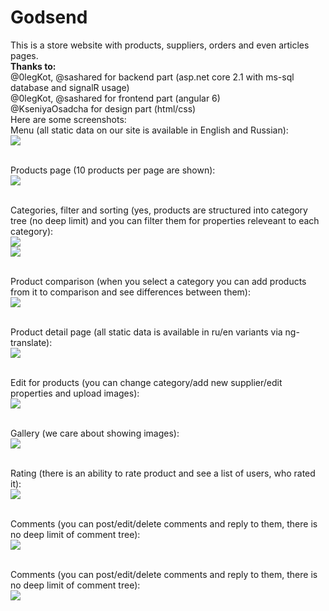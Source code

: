 # Godsend
This is a store website with products, suppliers, orders and even articles pages.
<br><b>Thanks to: </b>
<br>  @0legKot, @sashared for backend part (asp.net core 2.1 with ms-sql database and signalR usage)
<br>  @0legKot, @sashared for frontend part (angular 6)
<br>  @KseniyaOsadcha for design part (html/css)
<br>
Here are some screenshots:
<br>Menu (all static data on our site is available in English and Russian):
<br>![](https://preview.ibb.co/ggMwX9/MenuRuEn.png)

<br>Products page (10 products per page are shown):
<br>![](https://preview.ibb.co/bzss5U/All_Products_En.png)

<br>Categories, filter and sorting (yes, products are structured into category tree (no deep limit) and you can filter them for properties releveant to each category):
<br>![](https://image.ibb.co/g1QekU/Categories_And_Filter.png)
<br>![](https://image.ibb.co/j4aC5U/Sorting.png)

<br>Product comparison (when you select a category you can add products from it to comparison and see differences between them):
<br>![](https://image.ibb.co/iUYX5U/Comparison.png)

<br>Product detail page (all static data is available in ru/en variants via ng-translate):
<br>![](https://preview.ibb.co/mBu5QU/Product_Detail.png)

<br>Edit for products (you can change category/add new supplier/edit properties and upload images):
<br>![](https://preview.ibb.co/kfmVs9/EditMode.png)

<br>Gallery (we care about showing images):
<br>![](https://preview.ibb.co/cG68ep/Gallery.png)

<br>Rating (there is an ability to rate product and see a list of users, who rated it):
<br>![](https://preview.ibb.co/iNvC5U/Ratings.png)

<br>Comments (you can post/edit/delete comments and reply to them, there is no deep limit of comment tree):
<br>![](https://image.ibb.co/fk1KkU/Comments.png)

<br>Comments (you can post/edit/delete comments and reply to them, there is no deep limit of comment tree):
<br>![](https://image.ibb.co/fk1KkU/Comments.png)
